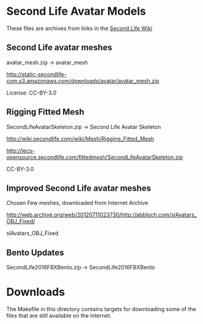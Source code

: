 # Second Life Avatar Models

These files are archives from links in the [Second Life Wiki](http://wiki.secondlife.com/wiki/Clothing_Tutorials#Second_Life_avatar_models)

## Second Life avatar meshes

avatar_mesh.zip -> avatar_mesh

http://static-secondlife-com.s3.amazonaws.com/downloads/avatar/avatar_mesh.zip

License: CC-BY-3.0

## Rigging Fitted Mesh

SecondLifeAvatarSkeleton.zip -> Second Life Avatar Skeleton

http://wiki.secondlife.com/wiki/Mesh/Rigging_Fitted_Mesh

http://lecs-opensource.secondlife.com/fittedmesh/SecondLifeAvatarSkeleton.zip

CC-BY-3.0

## Improved Second Life avatar meshes

Chosen Few meshes, downloaded from Internet Archive

http://web.archive.org/web/20120711023730/http://abbloch.com/slAvatars_OBJ_Fixed/

slAvatars_OBJ_Fixed

## Bento Updates

SecondLife2016FBXBento.zip -> SecondLife2016FBXBento

# Downloads

The Makefile in this directory contains targets for downloading some
of the files that are still available on the Internet.
